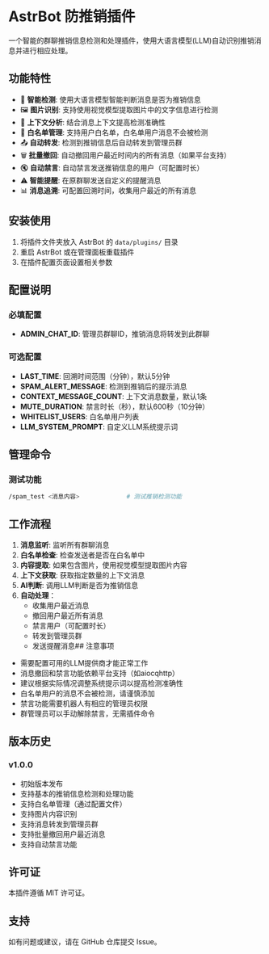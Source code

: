 # AstrBot 防推销插件

一个智能的群聊推销信息检测和处理插件，使用大语言模型(LLM)自动识别推销消息并进行相应处理。

## 功能特性

- 🤖 **智能检测**: 使用大语言模型智能判断消息是否为推销信息
- 🖼️ **图片识别**: 支持使用视觉模型提取图片中的文字信息进行检测
- 📝 **上下文分析**: 结合消息上下文提高检测准确性
- 👥 **白名单管理**: 支持用户白名单，白名单用户消息不会被检测
- 📤 **自动转发**: 检测到推销信息后自动转发到管理员群
- 🗑️ **批量撤回**: 自动撤回用户最近时间内的所有消息（如果平台支持）
- 🔇 **自动禁言**: 自动禁言发送推销信息的用户（可配置时长）
- ⚠️ **智能提醒**: 在原群聊发送自定义的提醒消息
- 📊 **消息追溯**: 可配置回溯时间，收集用户最近的所有消息

## 安装使用

1. 将插件文件夹放入 AstrBot 的 `data/plugins/` 目录
2. 重启 AstrBot 或在管理面板重载插件
3. 在插件配置页面设置相关参数

## 配置说明

### 必填配置

- **ADMIN_CHAT_ID**: 管理员群聊ID，推销消息将转发到此群聊

### 可选配置

- **LAST_TIME**: 回溯时间范围（分钟），默认5分钟
- **SPAM_ALERT_MESSAGE**: 检测到推销后的提示消息
- **CONTEXT_MESSAGE_COUNT**: 上下文消息数量，默认1条
- **MUTE_DURATION**: 禁言时长（秒），默认600秒（10分钟）
- **WHITELIST_USERS**: 白名单用户列表
- **LLM_SYSTEM_PROMPT**: 自定义LLM系统提示词

## 管理命令

### 测试功能

```bash
/spam_test <消息内容>             # 测试推销检测功能
```

## 工作流程

1. **消息监听**: 监听所有群聊消息
2. **白名单检查**: 检查发送者是否在白名单中
3. **内容提取**: 如果包含图片，使用视觉模型提取图片内容
4. **上下文获取**: 获取指定数量的上下文消息
5. **AI判断**: 调用LLM判断是否为推销信息
6. **自动处理**：
   - 收集用户最近消息
   - 撤回用户最近所有消息
   - 禁言用户（可配置时长）
   - 转发到管理员群
   - 发送提醒消息## 注意事项

- 需要配置可用的LLM提供商才能正常工作
- 消息撤回和禁言功能依赖平台支持（如aiocqhttp）
- 建议根据实际情况调整系统提示词以提高检测准确性
- 白名单用户的消息不会被检测，请谨慎添加
- 禁言功能需要机器人有相应的管理员权限
- 群管理员可以手动解除禁言，无需插件命令

## 版本历史

### v1.0.0

- 初始版本发布
- 支持基本的推销信息检测和处理功能
- 支持白名单管理（通过配置文件）
- 支持图片内容识别
- 支持消息转发到管理员群
- 支持批量撤回用户最近消息
- 支持自动禁言功能

## 许可证

本插件遵循 MIT 许可证。

## 支持

如有问题或建议，请在 GitHub 仓库提交 Issue。
